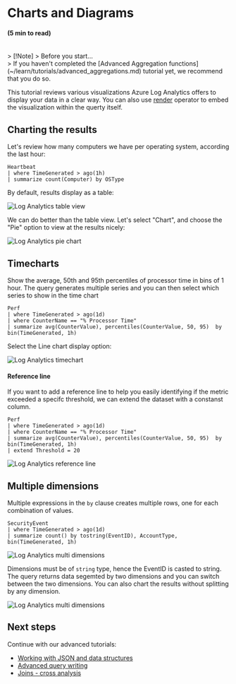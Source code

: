 # Charts and Diagrams
#### (5 min to read)

<br/>
> [!Note]
> Before you start...<br/>
> If you haven't completed the [Advanced Aggregation functions](~/learn/tutorials/advanced_aggregations.md) tutorial yet, we recommend that you do so.

This tutorial reviews various visualizations Azure Log Analytics offers to display your data in a clear way. You can also use [render](~/queryLanguage/query_language_renderoperator.md) operator to embed the visualization within the querty itself.

## Charting the results
Let's review how many computers we have per operating system, according the last hour:
```OQL
Heartbeat
| where TimeGenerated > ago(1h)
| summarize count(Computer) by OSType  
```

By default, results display as a table:
<p><img src="~/learn/tutorials/images/charts/table_display.png" alt="Log Analytics table view"></p>


We can do better than the table view. Let's select "Chart", and choose the "Pie" option to view at the results nicely:
<p><img src="~/learn/tutorials/images/charts/charts_and_diagrams_pie.png" alt="Log Analytics pie chart"></p>


## Timecharts
Show the average, 50th and 95th percentiles of processor time in bins of 1 hour. The query generates multiple series and you can then select which series to show in the time chart

```OQL
Perf
| where TimeGenerated > ago(1d) 
| where CounterName == "% Processor Time" 
| summarize avg(CounterValue), percentiles(CounterValue, 50, 95)  by bin(TimeGenerated, 1h)
```

Select the Line chart display option:

<p><img src="~/learn/tutorials/images/charts/charts_and_diagrams_multiSeries.png" alt="Log Analytics timechart"></p>

#### Reference line

If you want to add a reference line to help you easily identifying if the metric exceeded a specifc threshold, we can extend the dataset with a constanst column.

```OQL
Perf
| where TimeGenerated > ago(1d) 
| where CounterName == "% Processor Time" 
| summarize avg(CounterValue), percentiles(CounterValue, 50, 95)  by bin(TimeGenerated, 1h)
| extend Threshold = 20
```
<p><img src="~/learn/tutorials/images/charts/charts_and_diagrams_multiSeriesThreshold.png" alt="Log Analytics reference line"></p>

## Multiple dimensions

Multiple expressions in the `by` clause creates multiple rows, one for each combination of values.

```OQL
SecurityEvent
| where TimeGenerated > ago(1d)
| summarize count() by tostring(EventID), AccountType, bin(TimeGenerated, 1h)
```

<p><img src="~/learn/tutorials/images/charts/charts_and_diagrams_multiDimension1.png" alt="Log Analytics multi dimensions"></p>

Dimensions must be of `string` type, hence the EventID is casted to string. The query returns data segemted by two dimensions and you can switch between the two dimensions. You can also chart the results without splitting by any dimension.

<p><img src="~/learn/tutorials/images/charts/charts_and_diagrams_multiDimension2.png" alt="Log Analytics multi dimensions"></p>

## Next steps
Continue with our advanced tutorials:
* [Working with JSON and data structures](~/learn/tutorials/json_and_data_structures.md)
* [Advanced query writing](~/learn/tutorials/advanced_query_writing.md)
* [Joins - cross analysis](~/learn/tutorials/joins.md)